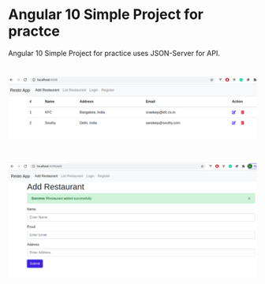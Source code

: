 # Angular 10 Simple Project for practce
Angular 10 Simple Project for practice uses JSON-Server for API.
# ![Angular 10 Practice Project](./resto-list.png)

# ![Angular 10 Practice Project](./resto-add.png)
